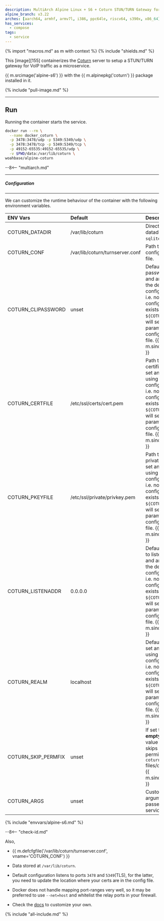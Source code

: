 ```yaml
---
description: MultiArch Alpine Linux + S6 + Coturn STUN/TURN Gateway for VoIP.
alpine_branch: v3.22
arches: [aarch64, armhf, armv7l, i386, ppc64le, riscv64, s390x, x86_64]
has_services:
  - compose
tags:
  - service
---
```


{% import "macros.md" as m with context %}
{% include "shields.md" %}

This [image][155] containerizes the [Coturn][1] server to setup
a STUN/TURN gateway for VoIP traffic as a microservice.

{{ m.srcimage('alpine-s6') }} with the {{ m.alpinepkg('coturn') }}
package installed in it.

{% include "pull-image.md" %}

---
Run
---

Running the container starts the service.

``` sh
docker run --rm \
  --name docker_coturn \
  -p 3478:3478/udp -p 5349:5349/udp \
  -p 3478:3478/tcp -p 5349:5349/tcp \
  -p 49152-65535:49152-65535/udp \
  -v $PWD/data:/var/lib/coturn \
woahbase/alpine-coturn
```

--8<-- "multiarch.md"

---
##### Configuration
---

We can customize the runtime behaviour of the container with the
following environment variables.

| ENV Vars            | Default                         | Description
| :---                | :---                            | :---
| COTURN_DATADIR      | /var/lib/coturn                 | Directory for datadir (for `sqlite` db).
| COTURN_CONF         | /var/lib/coturn/turnserver.conf | Path to configuration file.
| COTURN_CLIPASSWORD  | unset                           | Default CLI password. If set and and using the default configuration, i.e. no configuration file exists at `${COTURN_CONF}`, will set the parameter in the configuration file. {{ m.sincev('4.6.3') }}
| COTURN_CERTFILE     | /etc/ssl/certs/cert.pem         | Path to certificate file. If set and and using the default configuration, i.e. no configuration file exists at `${COTURN_CONF}`, will set the parameter in the configuration file. {{ m.sincev('4.6.3') }}
| COTURN_PKEYFILE     | /etc/ssl/private/privkey.pem    | Path to privatekey file. If set and and using the default configuration, i.e. no configuration file exists at `${COTURN_CONF}`, will set the parameter in the configuration file. {{ m.sincev('4.6.3') }}
| COTURN_LISTENADDR   | 0.0.0.0                         | Default address to listen on. If set and and using the default configuration, i.e. no configuration file exists at `${COTURN_CONF}`, will set the parameter in the configuration file. {{ m.sincev('4.6.3') }}
| COTURN_REALM        | localhost                       | Default realm. If set and and using the default configuration, i.e. no configuration file exists at `${COTURN_CONF}`, will set the parameter in the configuration file. {{ m.sincev('4.6.3') }}
| COTURN_SKIP_PERMFIX | unset                           | If set to a **non-empty-string** value (e.g. `1`), skips fixing permissions for `coturn` files/directories. {{ m.sincev('4.6.3') }}
| COTURN_ARGS         | unset                           | Customizable arguments passed to `coturn` service.
{% include "envvars/alpine-s6.md" %}

--8<-- "check-id.md"

Also,

* {{ m.defcfgfile('/var/lib/coturn/turnserver.conf', vname='COTURN_CONF') }}

* Data stored at `/var/lib/coturn`.

* Default configuration listens to ports `3478` and `5349`(TLS),
  for the latter, you need to update the location where your certs
  are in the config file.

* Docker does not handle mapping port-ranges very well, so it may
  be preferred to use `--net=host` and whitelist the relay ports
  in your firewall.

* Check the [docs][2] to customize your own.

[1]: https://github.com/coturn/coturn
[2]: https://github.com/coturn/coturn/blob/master/README.turnserver
[3]: https://github.com/coturn/coturn/raw/master/docker/coturn/turnserver.conf

{% include "all-include.md" %}

